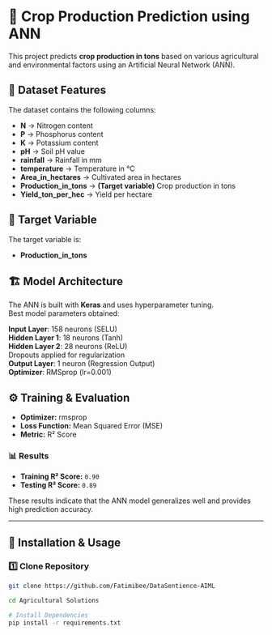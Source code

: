 
# 🌾 Crop Production Prediction using ANN

This project predicts **crop production in tons** based on various agricultural and environmental factors using an Artificial Neural Network (ANN).

## 📌 Dataset Features

The dataset contains the following columns:

- **N** → Nitrogen content  
- **P** → Phosphorus content  
- **K** → Potassium content  
- **pH** → Soil pH value  
- **rainfall** → Rainfall in mm  
- **temperature** → Temperature in °C  
- **Area_in_hectares** → Cultivated area in hectares  
- **Production_in_tons** → **(Target variable)** Crop production in tons  
- **Yield_ton_per_hec** → Yield per hectare  

## 🎯 Target Variable
The target variable is:
- **Production_in_tons**

## 🏗 Model Architecture

The ANN is built with **Keras** and uses hyperparameter tuning.  
Best model parameters obtained:

**Input Layer**: 158 neurons (SELU)  
**Hidden Layer 1**: 18 neurons (Tanh)  
**Hidden Layer 2**: 28 neurons (ReLU)  
Dropouts applied for regularization  
**Output Layer**: 1 neuron (Regression Output)  
**Optimizer**: RMSprop (lr=0.001)  

 

## ⚙️ Training & Evaluation
- **Optimizer:** rmsprop  
- **Loss Function:** Mean Squared Error (MSE)  
- **Metric:** R² Score  

### 📊 Results
- **Training R² Score:** `0.90`  
- **Testing R² Score:** `0.89`  

These results indicate that the ANN model generalizes well and provides high prediction accuracy.

---

## 🚀 Installation & Usage
### 1️⃣ Clone Repository
```bash
git clone https://github.com/Fatimibee/DataSentience-AIML

cd Agricultural Solutions

# Install Dependencies
pip install -r requirements.txt